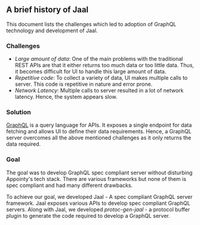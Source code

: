 ## A brief history of Jaal

This document lists the challenges which led to adoption of GraphQL technology and development of Jaal.

### Challenges

* *Large amount of data*: One of the main problems with the traditional REST APIs are that it either returns too much data or too little data. Thus, it becomes difficult for UI to handle this large amount of data.
* *Repetitive code*: To collect a variety of data, UI makes multiple calls to server. This code is repetitive in nature and error prone.
* *Network Latency*: Multiple calls to server resulted in a lot of network latency. Hence, the system appears slow.

### Solution
[GraphQL](https://graphql.org/) is a query language for APIs. It exposes a single endpoint for data fetching and allows UI to define their data requirements. Hence, a GraphQL server overcomes all the above mentioned challenges as it only returns the data required. 

### Goal
The goal was to develop GraphQL spec compliant server without disturbing Appointy's tech stack. There are various frameworks but none of them is spec compliant and had many different drawbacks. 

To achieve our goal, we developed Jaal - A spec compliant GraphQL server framework. Jaal exposes various APIs to develop spec compliant GraphQL servers. Along with Jaal, we developed *protoc-gen-jaal* - a protocol buffer plugin to generate the code required to develop a GraphQL server.
